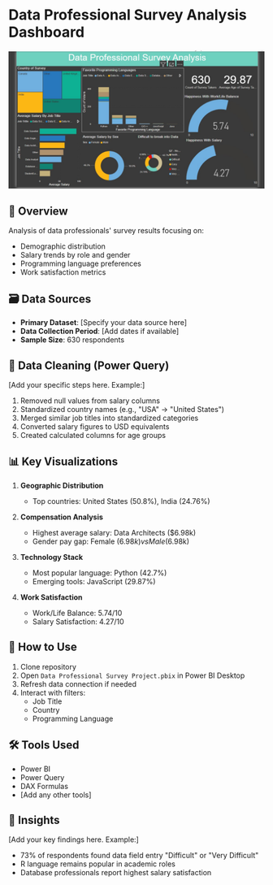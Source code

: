 # Data Professional Survey Analysis Dashboard

![Project Dashboard](https://github.com/hrrajon/Data-Professional-Survey-Analysis-Dashboard-Using-Power-Bi/blob/main/Project%20Dashboard.jpg)

## 📌 Overview
Analysis of data professionals' survey results focusing on:
- Demographic distribution
- Salary trends by role and gender
- Programming language preferences
- Work satisfaction metrics

## 🗃️ Data Sources
- **Primary Dataset**: [Specify your data source here]
- **Data Collection Period**: [Add dates if available]
- **Sample Size**: 630 respondents

## 🧹 Data Cleaning (Power Query)
[Add your specific steps here. Example:]
1. Removed null values from salary columns
2. Standardized country names (e.g., "USA" → "United States")
3. Merged similar job titles into standardized categories
4. Converted salary figures to USD equivalents
5. Created calculated columns for age groups

## 📊 Key Visualizations
1. **Geographic Distribution**
   - Top countries: United States (50.8%), India (24.76%)
   
2. **Compensation Analysis**
   - Highest average salary: Data Architects ($6.98k)
   - Gender pay gap: Female ($6.98k) vs Male ($6.98k)

3. **Technology Stack**
   - Most popular language: Python (42.7%)
   - Emerging tools: JavaScript (29.87%)

4. **Work Satisfaction**
   - Work/Life Balance: 5.74/10
   - Salary Satisfaction: 4.27/10

## 🚀 How to Use
1. Clone repository
2. Open `Data Professional Survey Project.pbix` in Power BI Desktop
3. Refresh data connection if needed
4. Interact with filters:
   - Job Title
   - Country
   - Programming Language

## 🛠️ Tools Used
- Power BI
- Power Query
- DAX Formulas
- [Add any other tools]

## 📌 Insights
[Add your key findings here. Example:]
- 73% of respondents found data field entry "Difficult" or "Very Difficult"
- R language remains popular in academic roles
- Database professionals report highest salary satisfaction
